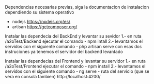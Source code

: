 Dependencias necesarias previas, siga la documentacion de instalacion 
dependiendo su sistema operativo
 - nodejs  https://nodejs.org/es/
 - artisan https://getcomposer.org/

Instalar las dependecia del BackEnd y levantar su sevidor
1.- en ruta /a2oTest/Backend ejecutar el comando 
    - npm intall
2.- levantamos el servidos con el siguiente comando 
    - php artisan serve
con esas dos instruciones ya tenemos el servidor del backend levantado 

Instalar las dependecias del Frontend y levantar su servidor
1.- en ruta /a2oTest/Frontend ejecutar el comando
    - npm install
2.- levantamos el servidos con el siguiente comando 
    - ng serve
    - ruta del servicio (que se vera en consola tambien)
     http://localhost:4200/